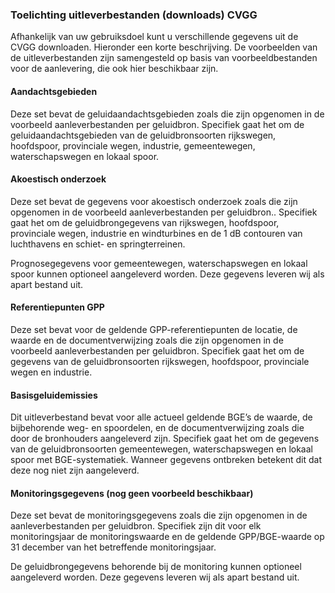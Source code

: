 ### Toelichting uitleverbestanden (downloads) CVGG

Afhankelijk van uw gebruiksdoel kunt u verschillende gegevens uit de CVGG downloaden. Hieronder een korte beschrijving. De voorbeelden van de uitleverbestanden zijn samengesteld op basis van voorbeeldbestanden voor de aanlevering, die ook hier beschikbaar zijn.

#### Aandachtsgebieden

Deze set bevat de geluidaandachtsgebieden zoals die zijn opgenomen in de voorbeeld aanleverbestanden per geluidbron. Specifiek gaat het om de geluidaandachtsgebieden van de geluidbronsoorten rijkswegen, hoofdspoor, provinciale wegen, industrie, gemeentewegen, waterschapswegen en lokaal spoor.

#### Akoestisch onderzoek

Deze set bevat de gegevens voor akoestisch onderzoek zoals die zijn opgenomen in de voorbeeld aanleverbestanden per geluidbron.. Specifiek gaat het om de geluidbrongegevens van rijkswegen, hoofdspoor, provinciale wegen, industrie en windturbines en de 1 dB contouren van luchthavens en schiet- en springterreinen.

Prognosegegevens voor gemeentewegen, waterschapswegen en lokaal spoor kunnen optioneel aangeleverd worden. Deze gegevens leveren wij als apart bestand uit.

#### Referentiepunten GPP

Deze set bevat voor de geldende GPP-referentiepunten de locatie, de waarde en de documentverwijzing zoals die zijn opgenomen in de voorbeeld aanleverbestanden per geluidbron. Specifiek gaat het om de gegevens van de geluidbronsoorten rijkswegen, hoofdspoor, provinciale wegen en industrie. 

#### Basisgeluidemissies

Dit uitleverbestand bevat voor alle actueel geldende BGE’s de waarde, de bijbehorende weg- en spoordelen, en de documentverwijzing zoals die door de bronhouders aangeleverd zijn. Specifiek gaat het om de gegevens van de geluidbronsoorten gemeentewegen, waterschapswegen en lokaal spoor met BGE-systematiek. Wanneer gegevens ontbreken betekent dit dat deze nog niet zijn aangeleverd. 

#### Monitoringsgegevens (nog geen voorbeeld beschikbaar)

Deze set bevat de monitoringsgegevens zoals die zijn opgenomen in de aanleverbestanden per geluidbron. Specifiek zijn dit voor elk monitoringsjaar de monitoringswaarde en de geldende GPP/BGE-waarde op 31 december van het betreffende monitoringsjaar. 

De geluidbrongegevens behorende bij de monitoring kunnen optioneel aangeleverd worden. Deze gegevens leveren wij als apart bestand uit.

